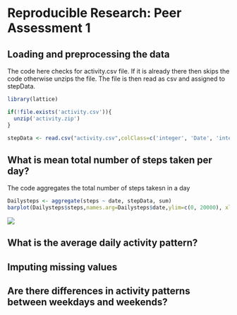 # Reproducible Research: Peer Assessment 1


## Loading and preprocessing the data
The code here checks for activity.csv file. If it is already there then skips the code otherwise unzips the file. The file is then read as csv and assigned to stepData.

```r
library(lattice)

if(!file.exists('activity.csv')){
  unzip('activity.zip')
}

stepData <- read.csv("activity.csv",colClass=c('integer', 'Date', 'integer'))
```


## What is mean total number of steps taken per day?
The code aggregates the total number of steps takesn in a day

```r
Dailysteps <- aggregate(steps ~ date, stepData, sum)
barplot(Dailysteps$steps,names.arg=Dailysteps$date,ylim=c(0, 20000), xlab="date", ylab="Total steps",)
```

![](PA1_template_files/figure-html/unnamed-chunk-2-1.png)
## What is the average daily activity pattern?



## Imputing missing values



## Are there differences in activity patterns between weekdays and weekends?
